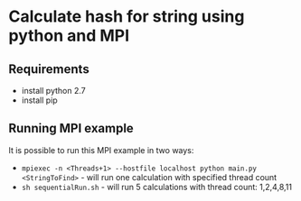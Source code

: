 # Calculate hash for string using python and MPI
## Requirements
- install python 2.7
- install pip

## Running MPI example

It is possible to run this MPI example in two ways:
 - `mpiexec -n <Threads+1> --hostfile localhost python main.py <StringToFind>` - will run one calculation with specified thread count
 - `sh sequentialRun.sh` - will run 5 calculations with thread count: 1,2,4,8,11
